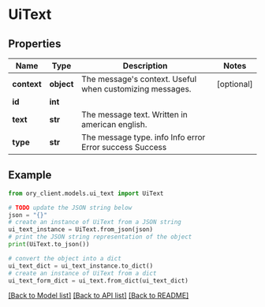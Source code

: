 # UiText


## Properties

Name | Type | Description | Notes
------------ | ------------- | ------------- | -------------
**context** | **object** | The message&#39;s context. Useful when customizing messages. | [optional] 
**id** | **int** |  | 
**text** | **str** | The message text. Written in american english. | 
**type** | **str** | The message type. info Info error Error success Success | 

## Example

```python
from ory_client.models.ui_text import UiText

# TODO update the JSON string below
json = "{}"
# create an instance of UiText from a JSON string
ui_text_instance = UiText.from_json(json)
# print the JSON string representation of the object
print(UiText.to_json())

# convert the object into a dict
ui_text_dict = ui_text_instance.to_dict()
# create an instance of UiText from a dict
ui_text_form_dict = ui_text.from_dict(ui_text_dict)
```
[[Back to Model list]](../README.md#documentation-for-models) [[Back to API list]](../README.md#documentation-for-api-endpoints) [[Back to README]](../README.md)


